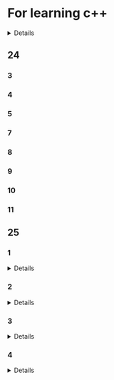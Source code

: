 # For learning c++
<details>

  -[25](#25)
  -[24](#24)

</details>

## 24

### 3
### 4
### 5
### 7
### 8
### 9
### 10
### 11

## 25

### 1
<details>

    1.
    2.
</details>

### 2
<details>

	2.
	2(2.
	3.
	3(2.
	3(3.
	3(4.
	3(5.
	3(6.
	4.
	4(2.
	4(3.
	4(4.
	5.
	5(2.
	5(3.
	5(4.
	5(5.
 	6.
  	6(1.
  	6(2.
  	7.
  	7(2.
  	8.
  	8(2.
  
</details>

### 3
<details>
	
	1.完美转发
1(2.可变参数
1(3.时间操作
2.系统时间
2(2.计时器
2(3.创建线程
13.线程回收-join()
14.线程回收-detach()
14(2.线程-this_thread::get_id()
15.线程
18.线程swap
18(2. 线程移动构造
18(3. 线程call_once
18(4. 线程native_handle
20.线程安全
21.线程安全 volatile关键字
23.互斥锁
23(2.递归互斥锁 防止死锁
23(3.lock_guard
24.条件变量 生成消费者模型
24(2.条件变量 生成消费者模型 互斥锁
24(3.条件变量 生成消费者模型 带超时机制的互斥锁
24(4.原子类型
24(5.原子类型 标准操作
26原子类型 标准操作
26(2.可调用对象
26(3.仿函数的调用
	26(4.类的成员函数的调用

</details>

### 4
<details>

	1.function对象调用可调用对象
	1(2.bind 绑定器
	1(3.绑定六种可调用对象
 

</details>
